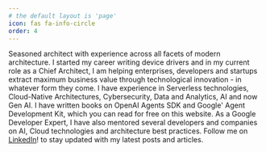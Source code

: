 ```yaml
---
# the default layout is 'page'
icon: fas fa-info-circle
order: 4
---
```


Seasoned architect with experience across all facets of modern architecture. I started my career writing device drivers and in my current role as a Chief Architect, I am helping enterprises, developers and startups extract maximum business value through technological innovation - in whatever form they come. I have experience in Serverless technologies, Cloud-Native Architectures, Cybersecurity, Data and Analytics, AI and now Gen AI. I have written books on OpenAI Agents SDK and Google' Agent Development Kit, which you can read for free on this website. As a Google Developer Expert, I have also mentored several developers and companies on AI, Cloud technologies and architecture best practices. Follow me on [LinkedIn](https://www.linkedin.com/in/amulya-bhatia-01627a42/)! to stay updated with my latest posts and articles.